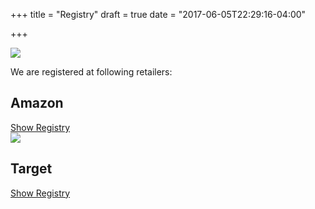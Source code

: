 +++
title = "Registry"
draft = true
date = "2017-06-05T22:29:16-04:00"

+++


<div class="registry-options">
<img class="circular" src="/images/front-face.png" aria-hidden="true">
<p>We are registered at following retailers:</p>
<div class='retailer'>
<i class="fa fa-amazon" aria-hidden="true"></i>
<h2>Amazon</h2>
<a target="_blank" href="https://www.amazon.com/wedding/share/Labargewedding" class='button'> Show Registry</a>
</div>

<div class='retailer'>
<img src="/images/target-white.png" aria-hidden="true">
<h2>Target</h2>
<a target="_blank" href="https://www.target.com/gift-registry/giftgiver?registryId=554f61af25ef4650ab90e199b962acb7" class='button'> Show Registry</a>
</div>
</div>


